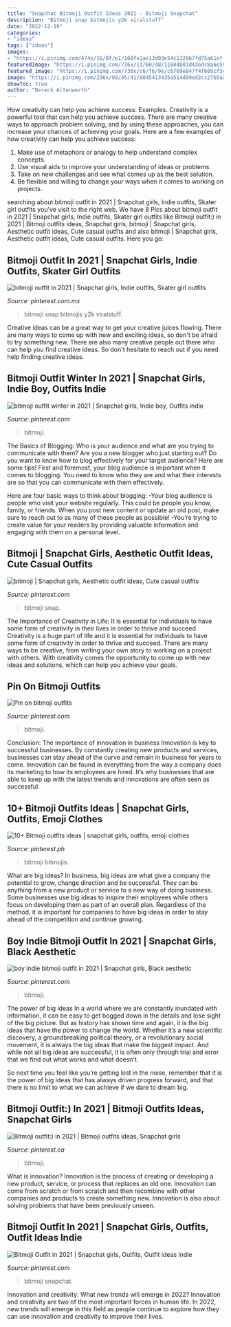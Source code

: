```yaml
---
title: "Snapchat Bitmoji Outfit Ideas 2021 - Bitmoji Snapchat"
description: "Bitmoji snap bitmojis y2k viralstuff"
date: "2022-12-19"
categories:
- "ideas"
tags: ["ideas"]
images:
- "https://i.pinimg.com/474x/16/0f/e1/160fe1ae13d03e54c132067fd75a61ef.jpg"
featuredImage: "https://i.pinimg.com/736x/11/60/48/11604801d43edc8a6e59372e3a5d16e0.jpg"
featured_image: "https://i.pinimg.com/736x/c6/f6/9e/c6f69e847f4f689cf3cd99960a1f53db.jpg"
image: "https://i.pinimg.com/236x/88/45/41/8845413435a514d89ed2cc27b5aa7439.jpg?nii=t"
ShowToc: true
author: "Dereck Altenwerth"
---
```



How creativity can help you achieve success: Examples.
Creativity is a powerful tool that can help you achieve success. There are many creative ways to approach problem solving, and by using these approaches, you can increase your chances of achieving your goals. Here are a few examples of how creativity can help you achieve success: 
1. Make use of metaphors or analogy to help understand complex concepts.
2. Use visual aids to improve your understanding of ideas or problems.
3. Take on new challenges and see what comes up as the best solution.
4. Be flexible and willing to change your ways when it comes to working on projects.

	

		
searching about bitmoji outfit in 2021 | Snapchat girls, Indie outfits, Skater girl outfits you've visit to the right web. We have 8 Pics about bitmoji outfit in 2021 | Snapchat girls, Indie outfits, Skater girl outfits like Bitmoji outfit:) in 2021 | Bitmoji outfits ideas, Snapchat girls, bitmoji | Snapchat girls, Aesthetic outfit ideas, Cute casual outfits and also bitmoji | Snapchat girls, Aesthetic outfit ideas, Cute casual outfits. Here you go:
		
    
## Bitmoji Outfit In 2021 | Snapchat Girls, Indie Outfits, Skater Girl Outfits

<img loading=lazy src="https://i.pinimg.com/736x/89/2a/d1/892ad1ae8842de9dad8cd36e13862c4b.jpg" onerror="this.onerror=null;this.src='https://tse4.mm.bing.net/th?id=OIP.TJnwAKXUckGT9UaEbZ37-wAAAA&amp;pid=15.1';" alt="bitmoji outfit in 2021 | Snapchat girls, Indie outfits, Skater girl outfits">

_Source: pinterest.com.mx_

>bitmoji snap bitmojis y2k viralstuff. 

	

Creative ideas can be a great way to get your creative juices flowing. There are many ways to come up with new and exciting ideas, so don't be afraid to try something new. There are also many creative people out there who can help you find creative ideas. So don't hesitate to reach out if you need help finding creative ideas.

    
## Bitmoji Outfit Winter In 2021 | Snapchat Girls, Indie Boy, Outfits Indie

<img loading=lazy src="https://i.pinimg.com/736x/d4/68/ce/d468cef52fcd6c1de38aa0a3b0e78403.jpg" onerror="this.onerror=null;this.src='https://tse3.mm.bing.net/th?id=OIP.cNTMgC_QbZ4GoT1DY5xmfAHaNK&amp;pid=15.1';" alt="bitmoji outfit winter in 2021 | Snapchat girls, Indie boy, Outfits indie">

_Source: pinterest.com_

>bitmoji. 

	

The Basics of Blogging: Who is your audience and what are you trying to communicate with them?
Are you a new blogger who just starting out? Do you want to know how to blog effectively for your target audience? Here are some tips! 
First and foremost, your blog audience is important when it comes to blogging. You need to know who they are and what their interests are so that you can communicate with them effectively. 

Here are four basic ways to think about blogging:
-Your blog audience is people who visit your website regularly. This could be people you know, family, or friends. When you post new content or update an old post, make sure to reach out to as many of these people as possible! 
-You’re trying to create value for your readers by providing valuable information and engaging with them on a personal level.

    
## Bitmoji | Snapchat Girls, Aesthetic Outfit Ideas, Cute Casual Outfits

<img loading=lazy src="https://i.pinimg.com/736x/11/60/48/11604801d43edc8a6e59372e3a5d16e0.jpg" onerror="this.onerror=null;this.src='https://tse2.mm.bing.net/th?id=OIP.Oxe72AIXVQnGqoNoxdB6IgAAAA&amp;pid=15.1';" alt="bitmoji | Snapchat girls, Aesthetic outfit ideas, Cute casual outfits">

_Source: pinterest.com_

>bitmoji snap. 

	

The Importance of Creativity in Life: It is essential for individuals to have some form of creativity in their lives in order to thrive and succeed.
Creativity is a huge part of life and it is essential for individuals to have some form of creativity in order to thrive and succeed. There are many ways to be creative, from writing your own story to working on a project with others. With creativity comes the opportunity to come up with new ideas and solutions, which can help you achieve your goals.

    
## Pin On Bitmoji Outfits

<img loading=lazy src="https://i.pinimg.com/736x/e2/72/ce/e272ce8db5f6f163b5f66ab9b318b086.jpg" onerror="this.onerror=null;this.src='https://tse3.mm.bing.net/th?id=OIP.2ukAaYDr2TRSlwuvL0xiqgAAAA&amp;pid=15.1';" alt="Pin on bitmoji outfits">

_Source: pinterest.com_

>bitmoji. 

	

Conclusion: The importance of innovation in business
Innovation is key to successful businesses. By constantly creating new products and services, businesses can stay ahead of the curve and remain in business for years to come. Innovation can be found in everything from the way a company does its marketing to how its employees are hired. It’s why businesses that are able to keep up with the latest trends and innovations are often seen as successful.

    
## 10+ Bitmoji Outfits Ideas | Snapchat Girls, Outfits, Emoji Clothes

<img loading=lazy src="https://i.pinimg.com/474x/16/0f/e1/160fe1ae13d03e54c132067fd75a61ef.jpg" onerror="this.onerror=null;this.src='https://tse4.mm.bing.net/th?id=OIP.hnGmwXfUd29NvrMY3kLZJAAAAA&amp;pid=15.1';" alt="10+ Bitmoji outfits ideas | snapchat girls, outfits, emoji clothes">

_Source: pinterest.ph_

>bitmoji bitmojis. 

	

What are big ideas?
In business, big ideas are what give a company the potential to grow, change direction and be successful. They can be anything from a new product or service to a new way of doing business. 
Some businesses use big ideas to inspire their employees while others focus on developing them as part of an overall plan. Regardless of the method, it is important for companies to have big ideas in order to stay ahead of the competition and continue growing.

    
## Boy Indie Bitmoji Outfit In 2021 | Snapchat Girls, Black Aesthetic

<img loading=lazy src="https://i.pinimg.com/236x/88/45/41/8845413435a514d89ed2cc27b5aa7439.jpg?nii=t" onerror="this.onerror=null;this.src='https://tse4.mm.bing.net/th?id=OIP.3jjGmcI15bXmyF1crqizowAAAA&amp;pid=15.1';" alt="boy indie bitmoji outfit in 2021 | Snapchat girls, Black aesthetic">

_Source: pinterest.com_

>bitmoji. 

	

The power of big ideas
In a world where we are constantly inundated with information, it can be easy to get bogged down in the details and lose sight of the big picture. But as history has shown time and again, it is the big ideas that have the power to change the world.
Whether it’s a new scientific discovery, a groundbreaking political theory, or a revolutionary social movement, it is always the big ideas that make the biggest impact. And while not all big ideas are successful, it is often only through trial and error that we find out what works and what doesn’t.

So next time you feel like you’re getting lost in the noise, remember that it is the power of big ideas that has always driven progress forward, and that there is no limit to what we can achieve if we dare to dream big.

    
## Bitmoji Outfit:) In 2021 | Bitmoji Outfits Ideas, Snapchat Girls

<img loading=lazy src="https://i.pinimg.com/736x/c6/f6/9e/c6f69e847f4f689cf3cd99960a1f53db.jpg" onerror="this.onerror=null;this.src='https://tse2.mm.bing.net/th?id=OIP.HlblJxUWOzmqA2Cr9D-ygQHaM3&amp;pid=15.1';" alt="Bitmoji outfit:) in 2021 | Bitmoji outfits ideas, Snapchat girls">

_Source: pinterest.ca_

>bitmoji. 

	

What is innovation?
Innovation is the process of creating or developing a new product, service, or process that replaces an old one. Innovation can come from scratch or from scratch and then recombine with other companies and products to create something new. Innovation is also about solving problems that have been previously unseen.

    
## Bitmoji Outfit In 2021 | Snapchat Girls, Outfits, Outfit Ideas Indie

<img loading=lazy src="https://i.pinimg.com/736x/00/e6/26/00e6267eac187c97b066d38fb9bbb923.jpg" onerror="this.onerror=null;this.src='https://tse1.mm.bing.net/th?id=OIP.3IHK7NO12Lumlh2AyHYvZQHaNK&amp;pid=15.1';" alt="Bitmoji Outfit in 2021 | Snapchat girls, Outfits, Outfit ideas indie">

_Source: pinterest.com_

>bitmoji snapchat. 

	

Innovation and creativity: What new trends will emerge in 2022?
Innovation and creativity are two of the most important forces in human life. In 2022, new trends will emerge in this field as people continue to explore how they can use innovation and creativity to improve their lives.

